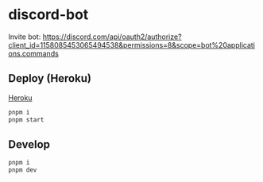 # discord-bot

Invite bot: <https://discord.com/api/oauth2/authorize?client_id=1158085453065494538&permissions=8&scope=bot%20applications.commands>

## Deploy (Heroku)

[Heroku](https://dashboard.heroku.com/apps/benben-discord-bot)

```sh
pnpm i
pnpm start
```

## Develop

```sh
pnpm i
pnpm dev
```
